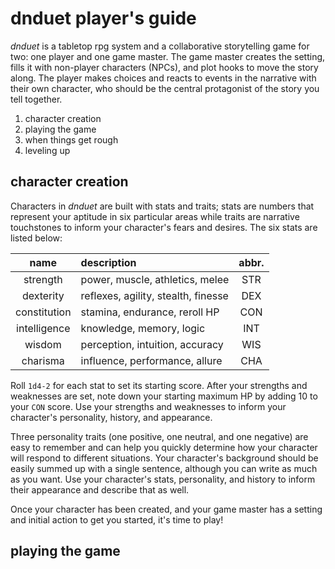 # dnduet player's guide

*dnduet* is a tabletop rpg system and a collaborative storytelling game for two: one player and one game master. The game master creates the setting, fills it with non-player characters (NPCs), and plot hooks to move the story along. The player makes choices and reacts to events in the narrative with their own character, who should be the central protagonist of the story you tell together.

1. character creation
2. playing the game
3. when things get rough
4. leveling up

## character creation

Characters in *dnduet* are built with stats and traits; stats are numbers that represent your aptitude in six particular areas while traits are narrative touchstones to inform your character's fears and desires. The six stats are listed below:

| name         | description                         | abbr. |
|:------------:|:----------------------------------- |:-----:|
| strength     | power, muscle, athletics, melee     | STR   |
| dexterity    | reflexes, agility, stealth, finesse | DEX   |
| constitution | stamina, endurance, reroll HP       | CON   |
| intelligence | knowledge, memory, logic            | INT   |
| wisdom       | perception, intuition, accuracy     | WIS   |
| charisma     | influence, performance, allure      | CHA   |

Roll `1d4-2` for each stat to set its starting score. After your strengths and weaknesses are set, note down your starting maximum <span title="heart points">HP</span> by adding 10 to your `CON` score. Use your strengths and weaknesses to inform your character's personality, history, and appearance.

Three personality traits (one positive, one neutral, and one negative) are easy to remember and can help you quickly determine how your character will respond to different situations. Your character's background should be easily summed up with a single sentence, although you can write as much as you want. Use your character's stats, personality, and history to inform their appearance and describe that as well.

Once your character has been created, and your game master has a setting and initial action to get you started, it's time to play!

## playing the game

